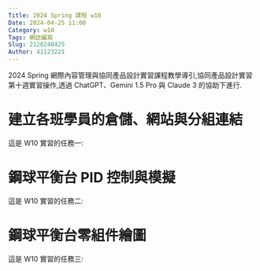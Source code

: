 ```yaml
---
Title: 2024 Spring 課程 w10
Date: 2024-04-25 11:00
Category: w10
Tags: 網誌編寫
Slug: 2120240425
Author: 41123221
---
```


2024 Spring 網際內容管理與協同產品設計實習課程教學導引,協同產品設計實習第十週實習操作,透過 ChatGPT、Gemini 1.5 Pro 與 Claude 3 的協助下進行.

<!-- PELICAN_END_SUMMARY -->

# 建立各班學員的倉儲、網站與分組連結
這是 W10 實習的任務一:
# 鋼球平衡台 PID 控制與模擬
這是 W10 實習的任務二:
# 鋼球平衡台零組件繪圖
這是 W10 實習的任務三: